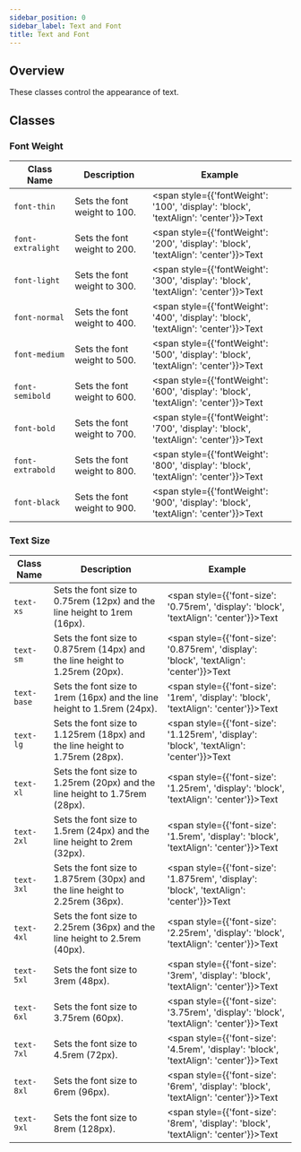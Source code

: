 ```yaml
---
sidebar_position: 0
sidebar_label: Text and Font
title: Text and Font
---
```


## Overview

These classes control the appearance of text.

## Classes

### Font Weight

| Class Name        | Description                  | Example                                                                                    |
| ----------------- | ---------------------------- | ------------------------------------------------------------------------------------------ |
| `font-thin`       | Sets the font weight to 100. | <span style={{'fontWeight': '100', 'display': 'block', 'textAlign': 'center'}}>Text</span> |
| `font-extralight` | Sets the font weight to 200. | <span style={{'fontWeight': '200', 'display': 'block', 'textAlign': 'center'}}>Text</span> |
| `font-light`      | Sets the font weight to 300. | <span style={{'fontWeight': '300', 'display': 'block', 'textAlign': 'center'}}>Text</span> |
| `font-normal`     | Sets the font weight to 400. | <span style={{'fontWeight': '400', 'display': 'block', 'textAlign': 'center'}}>Text</span> |
| `font-medium`     | Sets the font weight to 500. | <span style={{'fontWeight': '500', 'display': 'block', 'textAlign': 'center'}}>Text</span> |
| `font-semibold`   | Sets the font weight to 600. | <span style={{'fontWeight': '600', 'display': 'block', 'textAlign': 'center'}}>Text</span> |
| `font-bold`       | Sets the font weight to 700. | <span style={{'fontWeight': '700', 'display': 'block', 'textAlign': 'center'}}>Text</span> |
| `font-extrabold`  | Sets the font weight to 800. | <span style={{'fontWeight': '800', 'display': 'block', 'textAlign': 'center'}}>Text</span> |
| `font-black`      | Sets the font weight to 900. | <span style={{'fontWeight': '900', 'display': 'block', 'textAlign': 'center'}}>Text</span> |

### Text Size

| Class Name  | Description                                                                  | Example                                                                                        |
| ----------- | ---------------------------------------------------------------------------- | ---------------------------------------------------------------------------------------------- |
| `text-xs`   | Sets the font size to 0.75rem (12px) and the line height to 1rem (16px).     | <span style={{'font-size': '0.75rem', 'display': 'block', 'textAlign': 'center'}}>Text</span>  |
| `text-sm`   | Sets the font size to 0.875rem (14px) and the line height to 1.25rem (20px). | <span style={{'font-size': '0.875rem', 'display': 'block', 'textAlign': 'center'}}>Text</span> |
| `text-base` | Sets the font size to 1rem (16px) and the line height to 1.5rem (24px).      | <span style={{'font-size': '1rem', 'display': 'block', 'textAlign': 'center'}}>Text</span>     |
| `text-lg`   | Sets the font size to 1.125rem (18px) and the line height to 1.75rem (28px). | <span style={{'font-size': '1.125rem', 'display': 'block', 'textAlign': 'center'}}>Text</span> |
| `text-xl`   | Sets the font size to 1.25rem (20px) and the line height to 1.75rem (28px).  | <span style={{'font-size': '1.25rem', 'display': 'block', 'textAlign': 'center'}}>Text</span>  |
| `text-2xl`  | Sets the font size to 1.5rem (24px) and the line height to 2rem (32px).      | <span style={{'font-size': '1.5rem', 'display': 'block', 'textAlign': 'center'}}>Text</span>   |
| `text-3xl`  | Sets the font size to 1.875rem (30px) and the line height to 2.25rem (36px). | <span style={{'font-size': '1.875rem', 'display': 'block', 'textAlign': 'center'}}>Text</span> |
| `text-4xl`  | Sets the font size to 2.25rem (36px) and the line height to 2.5rem (40px).   | <span style={{'font-size': '2.25rem', 'display': 'block', 'textAlign': 'center'}}>Text</span>  |
| `text-5xl`  | Sets the font size to 3rem (48px).                                           | <span style={{'font-size': '3rem', 'display': 'block', 'textAlign': 'center'}}>Text</span>     |
| `text-6xl`  | Sets the font size to 3.75rem (60px).                                        | <span style={{'font-size': '3.75rem', 'display': 'block', 'textAlign': 'center'}}>Text</span>  |
| `text-7xl`  | Sets the font size to 4.5rem (72px).                                         | <span style={{'font-size': '4.5rem', 'display': 'block', 'textAlign': 'center'}}>Text</span>   |
| `text-8xl`  | Sets the font size to 6rem (96px).                                           | <span style={{'font-size': '6rem', 'display': 'block', 'textAlign': 'center'}}>Text</span>     |
| `text-9xl`  | Sets the font size to 8rem (128px).                                          | <span style={{'font-size': '8rem', 'display': 'block', 'textAlign': 'center'}}>Text</span>     |
